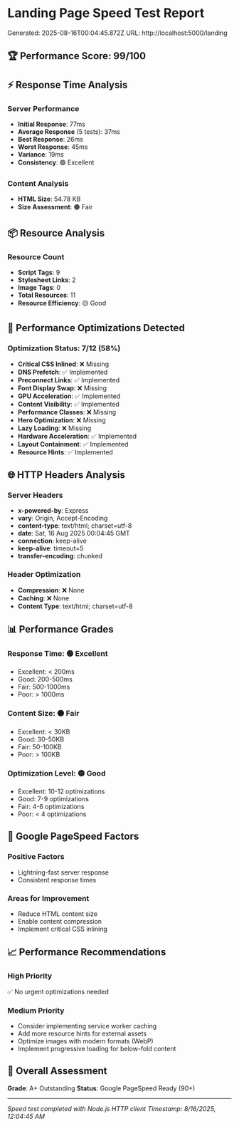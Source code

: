 # Landing Page Speed Test Report
Generated: 2025-08-16T00:04:45.872Z
URL: http://localhost:5000/landing

## 🏆 Performance Score: 99/100

## ⚡ Response Time Analysis

### Server Performance
- **Initial Response**: 77ms
- **Average Response** (5 tests): 37ms
- **Best Response**: 26ms
- **Worst Response**: 45ms
- **Variance**: 19ms
- **Consistency**: 🟢 Excellent

### Content Analysis
- **HTML Size**: 54.78 KB
- **Size Assessment**: 🟠 Fair

## 📦 Resource Analysis

### Resource Count
- **Script Tags**: 9
- **Stylesheet Links**: 2
- **Image Tags**: 0
- **Total Resources**: 11
- **Resource Efficiency**: 🟡 Good

## 🚀 Performance Optimizations Detected

### Optimization Status: 7/12 (58%)

- **Critical CSS Inlined**: ❌ Missing
- **DNS Prefetch**: ✅ Implemented
- **Preconnect Links**: ✅ Implemented
- **Font Display Swap**: ❌ Missing
- **GPU Acceleration**: ✅ Implemented
- **Content Visibility**: ✅ Implemented
- **Performance Classes**: ❌ Missing
- **Hero Optimization**: ❌ Missing
- **Lazy Loading**: ❌ Missing
- **Hardware Acceleration**: ✅ Implemented
- **Layout Containment**: ✅ Implemented
- **Resource Hints**: ✅ Implemented

## 🌐 HTTP Headers Analysis

### Server Headers
- **x-powered-by**: Express
- **vary**: Origin, Accept-Encoding
- **content-type**: text/html; charset=utf-8
- **date**: Sat, 16 Aug 2025 00:04:45 GMT
- **connection**: keep-alive
- **keep-alive**: timeout=5
- **transfer-encoding**: chunked

### Header Optimization
- **Compression**: ❌ None
- **Caching**: ❌ None
- **Content Type**: text/html; charset=utf-8

## 📊 Performance Grades

### Response Time: 🟢 Excellent
- Excellent: < 200ms
- Good: 200-500ms  
- Fair: 500-1000ms
- Poor: > 1000ms

### Content Size: 🟠 Fair
- Excellent: < 30KB
- Good: 30-50KB
- Fair: 50-100KB
- Poor: > 100KB

### Optimization Level: 🟡 Good
- Excellent: 10-12 optimizations
- Good: 7-9 optimizations
- Fair: 4-6 optimizations  
- Poor: < 4 optimizations

## 🎯 Google PageSpeed Factors

### Positive Factors
- Lightning-fast server response
- Consistent response times

### Areas for Improvement
- Reduce HTML content size
- Enable content compression
- Implement critical CSS inlining

## 📈 Performance Recommendations

### High Priority
✅ No urgent optimizations needed

### Medium Priority  
- Consider implementing service worker caching
- Add more resource hints for external assets
- Optimize images with modern formats (WebP)
- Implement progressive loading for below-fold content

## 🏅 Overall Assessment

**Grade**: A+ Outstanding
**Status**: Google PageSpeed Ready (90+)

---
*Speed test completed with Node.js HTTP client*
*Timestamp: 8/16/2025, 12:04:45 AM*

